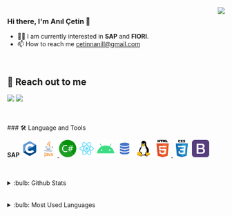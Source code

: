 <img src="https://media.giphy.com/media/Y1vohJMVMtjSQxmUot/giphy.gif" align="right" width="" height="215">

### Hi there, I'm Anıl Çetin 👋

- 👨‍🎓 I am currently interested in <strong>SAP</strong> and <strong>FIORI</strong>. 
- 📫 How to reach me cetinnanill@gmail.com

<br/>

## 🔗 Reach out to me


[<img src="https://img.shields.io/badge/LinkedIn-0077B5?style=for-the-badge&logo=linkedin&logoColor=white" />][linkedin]
[<img src="https://img.shields.io/badge/Instagram-E4405F?style=for-the-badge&logo=instagram&logoColor=white" />][instagram]
<!--[<img src="https://img.shields.io/badge/Twitter-1DA1F2?style=for-the-badge&logo=twitter&logoColor=white" />][twitter]-->
<br/>
<br/>
### 🛠️ Language and Tools

<strong>SAP</strong>
<img src="https://raw.githubusercontent.com/github/explore/f3e22f0dca2be955676bc70d6214b95b13354ee8/topics/c/c.png" width=40 height=40 alt="C" title="C" style="max-width: 100%;">  <a href="https://www.java.com/tr//" rel="nofollow"> <img src="https://raw.githubusercontent.com/github/explore/5b3600551e122a3277c2c5368af2ad5725ffa9a1/topics/java/java.png" width=40 height=40 alt="Java" title="Java" style="max-width: 100%;"> </a>
<img src="https://raw.githubusercontent.com/github/explore/80688e429a7d4ef2fca1e82350fe8e3517d3494d/topics/csharp/csharp.png" width=40 height=40 alt="C#" title="C#" style="max-width: 100%;"> <img src="https://raw.githubusercontent.com/github/explore/80688e429a7d4ef2fca1e82350fe8e3517d3494d/topics/react-native/react-native.png" width=40 height=40 title="React-Native" alt="React-Natve" style="max-width: 100%;"> 
<img src="https://raw.githubusercontent.com/github/explore/80688e429a7d4ef2fca1e82350fe8e3517d3494d/topics/android/android.png" width=40 height=40 title="Android" alt="Android" style="max-width: 100%;"> <img src="https://raw.githubusercontent.com/github/explore/80688e429a7d4ef2fca1e82350fe8e3517d3494d/topics/sql/sql.png" width=40 height=40 alt="SQL" title="SQL" style="max-width: 100%;"> 
<img src="https://raw.githubusercontent.com/github/explore/80688e429a7d4ef2fca1e82350fe8e3517d3494d/topics/linux/linux.png" width=40 height=40 alt="Linux" title="Linux" style="max-width: 100%;">
<a href="https://www.mysql.com/" rel="nofollow"> <img src="https://raw.githubusercontent.com/github/explore/80688e429a7d4ef2fca1e82350fe8e3517d3494d/topics/html/html.png" width=40 height=40 alt="html5" title="HTML" style="max-width: 100%;"> </a>
<img src="https://raw.githubusercontent.com/github/explore/80688e429a7d4ef2fca1e82350fe8e3517d3494d/topics/css/css.png" width=40 height=40 alt="CSS" title="CSS" style="max-width: 100%;">
<img src="https://raw.githubusercontent.com/github/explore/80688e429a7d4ef2fca1e82350fe8e3517d3494d/topics/bootstrap/bootstrap.png" width=40 height=40 title="Bootstrap" alt="Bootstrap" style="max-width: 100%;"> 

<br/>
<br/>

<details>
  <summary>:bulb: Github Stats </summary>  
<img src="https://github-readme-stats.vercel.app/api?username=anillcetin&theme=vue-dark&show_icons=true">
</details>

<br/>
<br/>


<details>
  <summary>:bulb: Most Used Languages </summary>
  <img src="https://github-readme-stats.vercel.app/api/top-langs/?username=anillcetin&theme=vue-dark">

</details>

<!-- <details>
  <summary>:bulb: Most Used Languages </summary>  
<img src="https://github-readme-stats.vercel.app/api/top-langs/?username=anillcetin&theme=vue-dark&show_icons=true">
</details> -->



[linkedin]: https://www.linkedin.com/in/an%C4%B1l-%C3%A7etin-7501911a4/
[instagram]:https://www.instagram.com/anillcetiin/
[twitter]:https://twitter.com/anillcetin1


<!-- 
**anillcetin/anillcetin** is a ✨ _special_ ✨ repository because its `README.md` (this file) appears on your GitHub profile.

Here are some ideas to get you started:

- 🔭 I’m currently working on ...
- 🌱 I’m currently learning ...
- 👯 I’m looking to collaborate on ...
- 🤔 I’m looking for help with ...
- 💬 Ask me about ...
- 📫 How to reach me: ...
- 😄 Pronouns: ...
- ⚡ Fun fact: ...
-->
